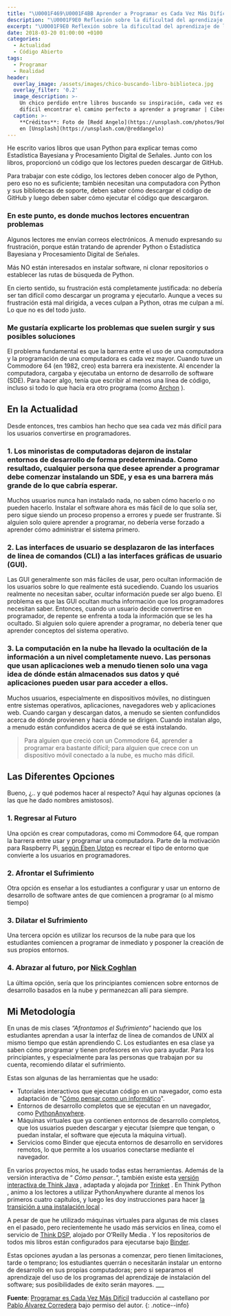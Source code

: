 ```yaml
---
title: "\U0001F469‍\U0001F4BB Aprender a Programar es Cada Vez Más Difícil"
description: "\U0001F9E0 Reflexión sobre la dificultad del aprendizaje de la programación en la era actual de los servicios en red y la nube, por Allen Downey."
excerpt: "\U0001F9E0 Reflexión sobre la dificultad del aprendizaje de la programación en la era actual de los servicios en red y la nube, por Allen Downey."
date: 2018-03-20 01:00:00 +0100
categories:
  - Actualidad
  - Código Abierto
tags:
  - Programar
  - Realidad
header:
  overlay_image: /assets/images/chico-buscando-libro-biblioteca.jpg
  overlay_filter: '0.2'
  image_description: >-
    Un chico perdido entre libros buscando su inspiración, cada vez es más
    difícil encontrar el camino perfecto a aprender a programar | Ciberninjas
  caption: >-
    **Créditos**: Foto de [Redd Angelo](https://unsplash.com/photos/9o8YdYGTT64)
    en [Unsplash](https://unsplash.com/@reddangelo)
---
```


He escrito varios libros que usan Python para explicar temas como Estad&iacute;stica Bayesiana y Procesamiento Digital de Se&ntilde;ales. Junto con los libros, proporcion&oacute; un c&oacute;digo que los lectores pueden descargar de GitHub.

Para trabajar con este c&oacute;digo, los lectores deben conocer algo de Python, pero eso no es suficiente; tambi&eacute;n necesitan una computadora con Python y sus bibliotecas de soporte, deben saber c&oacute;mo descargar el c&oacute;digo de GitHub y luego deben saber c&oacute;mo ejecutar el c&oacute;digo que descargaron.

### En este punto, es donde muchos lectores encuentran problemas

Algunos lectores me env&iacute;an correos electr&oacute;nicos. A menudo expresando su frustraci&oacute;n, porque est&aacute;n tratando de aprender Python o Estad&iacute;stica Bayesiana y Procesamiento Digital de Se&ntilde;ales.

M&aacute;s NO est&aacute;n interesados en instalar software, ni clonar repositorios o establecer las rutas de b&uacute;squeda de Python.

En cierto sentido, su frustraci&oacute;n est&aacute; completamente justificada: no deber&iacute;a ser tan dif&iacute;cil como descargar un programa y ejecutarlo. Aunque a veces su frustraci&oacute;n est&aacute; mal dirigida, a veces culpan a Python, otras me culpan a m&iacute;. Lo que no es del todo justo.

### Me gustar&iacute;a explicarte los problemas que suelen surgir y sus posibles soluciones

El problema fundamental es que la barrera entre el uso de una computadora y la programaci&oacute;n de una computadora es cada vez mayor. Cuando tuve un Commodore 64 (en 1982, creo) esta barrera era inexistente. Al encender la computadora, cargaba y ejecutaba un entorno de desarrollo de software (SDE). Para hacer algo, ten&iacute;a que escribir al menos una l&iacute;nea de c&oacute;digo, incluso si todo lo que hac&iacute;a era otro programa (como [Archon](https://es.wikipedia.org/wiki/Archon:_The_Light_and_the_Dark) ).

## En la Actualidad

Desde entonces, tres cambios han hecho que sea cada vez m&aacute;s dif&iacute;cil para los usuarios convertirse en programadores.

### 1\. Los minoristas de computadoras dejaron de instalar entornos de desarrollo de forma predeterminada. Como resultado, cualquier persona que desee aprender a programar debe comenzar instalando un SDE, y esa es una barrera m&aacute;s grande de lo que cabr&iacute;a esperar.

Muchos usuarios nunca han instalado nada, no saben c&oacute;mo hacerlo o no pueden hacerlo. Instalar el software ahora es m&aacute;s f&aacute;cil de lo que sol&iacute;a ser, pero sigue siendo un proceso propenso a errores y puede ser frustrante. Si alguien solo quiere aprender a programar, no deber&iacute;a verse forzado a aprender c&oacute;mo administrar el sistema primero.

### 2\. Las interfaces de usuario se desplazaron de las interfaces de l&iacute;nea de comandos (CLI) a las interfaces gr&aacute;ficas de usuario (GUI).

Las GUI generalmente son m&aacute;s f&aacute;ciles de usar, pero ocultan informaci&oacute;n de los usuarios sobre lo que realmente est&aacute; sucediendo. Cuando los usuarios realmente no necesitan saber, ocultar informaci&oacute;n puede ser algo bueno. El problema es que las GUI ocultan mucha informaci&oacute;n que los programadores necesitan saber. Entonces, cuando un usuario decide convertirse en programador, de repente se enfrenta a toda la informaci&oacute;n que se les ha ocultado. Si alguien solo quiere aprender a programar, no deber&iacute;a tener que aprender conceptos del sistema operativo.

### 3\. La computaci&oacute;n en la nube ha llevado la ocultaci&oacute;n de la informaci&oacute;n a un nivel completamente nuevo. Las personas que usan aplicaciones web a menudo tienen solo una vaga idea de d&oacute;nde est&aacute;n almacenados sus datos y qu&eacute; aplicaciones pueden usar para acceder a ellos.

Muchos usuarios, especialmente en dispositivos m&oacute;viles, no distinguen entre sistemas operativos, aplicaciones, navegadores web y aplicaciones web. Cuando cargan y descargan datos, a menudo se sienten confundidos acerca de d&oacute;nde provienen y hacia d&oacute;nde se dirigen. Cuando instalan algo, a menudo est&aacute;n confundidos acerca de qu&eacute; se est&aacute; instalando.

> Para alguien que creci&oacute; con un Commodore 64, aprender a programar era bastante dif&iacute;cil; para alguien que crece con un dispositivo m&oacute;vil conectado a la nube, es mucho m&aacute;s dif&iacute;cil.

## Las Diferentes Opciones

Bueno, &iquest;.. y qu&eacute; podemos hacer al respecto? Aqu&iacute; hay algunas opciones (a las que he dado nombres amistosos).

### 1\. Regresar al Futuro

Una opci&oacute;n es crear computadoras, como mi Commodore 64, que rompan la barrera entre usar y programar una computadora. Parte de la motivaci&oacute;n para Raspberry Pi, [seg&uacute;n Eben Upton](https://www.youtube.com/watch?v=6xFzVuxldqs) es recrear el tipo de entorno que convierte a los usuarios en programadores.

### 2\. Afrontar el Sufrimiento

Otra opci&oacute;n es ense&ntilde;ar a los estudiantes a configurar y usar un entorno de desarrollo de software antes de que comiencen a programar (o al mismo tiempo)

### 3\. Dilatar el Sufrimiento

Una tercera opci&oacute;n es utilizar los recursos de la nube para que los estudiantes comiencen a programar de inmediato y posponer la creaci&oacute;n de sus propios entornos.

### 4\. Abrazar al futuro, por [Nick Coghlan](https://twitter.com/ncoghlan_dev)

La &uacute;ltima opci&oacute;n, ser&iacute;a que los principiantes comiencen sobre entornos de desarrollo basados ​​en la nube y permanezcan all&iacute; para siempre.

## Mi Metodolog&iacute;a

En unas de mis clases *“Afrontamos el Sufrimiento”* haciendo que los estudiantes aprendan a usar la interfaz de l&iacute;nea de comandos de UNIX al mismo tiempo que est&aacute;n aprendiendo C. Los estudiantes en esa clase ya saben c&oacute;mo programar y tienen profesores en vivo para ayudar. Para los principiantes, y especialmente para las personas que trabajan por su cuenta, recomiendo dilatar el sufrimiento.

Estas son algunas de las herramientas que he usado:

* Tutoriales interactivos que ejecutan c&oacute;digo en un navegador, como esta adaptaci&oacute;n de "[C&oacute;mo pensar como un inform&aacute;tico](http://interactivepython.org/runestone/static/thinkcspy/index.html)".
* Entornos de desarrollo completos que se ejecutan en un navegador, como [PythonAnywhere](https://www.pythonanywhere.com).
* M&aacute;quinas virtuales que ya contienen entornos de desarrollo completos, que los usuarios pueden descargar y ejecutar (siempre que tengan, o puedan instalar, el software que ejecuta la m&aacute;quina virtual).
* Servicios como Binder que ejecuta entornos de desarrollo en servidores remotos, lo que permite a los usuarios conectarse mediante el navegador.

En varios proyectos m&iacute;os, he usado todas estas herramientas. Adem&aacute;s de la versi&oacute;n interactiva de “ *C&oacute;mo pensar..*“, tambi&eacute;n existe esta [versi&oacute;n interactiva de Think Java](https://books.trinket.io/thinkjava)&nbsp;, adaptada y alojada por [Trinket](https://trinket.io)&nbsp;. En Think Python , animo a los lectores a utilizar PythonAnywhere durante al menos los primeros cuatro cap&iacute;tulos, y luego les doy instrucciones para hacer [la transici&oacute;n a una instalaci&oacute;n local](http://www.allendowney.com/wp/books/think-python-2e)&nbsp;.

A pesar de que he utilizado m&aacute;quinas virtuales para algunas de mis clases en el pasado, pero recientemente he usado m&aacute;s servicios en l&iacute;nea, como el servicio de [Think DSP](http://greenteapress.com/wp/think-dsp), alojado por O’Reilly Media . Y los repositorios de todos mis libros est&aacute;n configurados para ejecutarse bajo [Binder](https://mybinder.readthedocs.io/en/latest).

Estas opciones ayudan a las personas a comenzar, pero tienen limitaciones, tarde o temprano; los estudiantes querr&aacute;n o necesitar&aacute;n instalar un entorno de desarrollo en sus propias computadoras; pero si separamos el aprendizaje del uso de los programas del aprendizaje de instalaci&oacute;n del software; sus posibilidades de &eacute;xito ser&aacute;n mayores. \_\_\_

**Fuente**\: [Programar es Cada Vez M&aacute;s Dif&iacute;cil](http://allendowney.blogspot.com.es/2018/02/learning-to-program-is-getting-harder.html "Aprender a Programar es Cada Vez Más Difícil por Allen Downey") traducci&oacute;n al castellano por [Pablo &Aacute;lvarez Corredera](https://kutt.it/ciberninjast) bajo permiso del autor.
{: .notice--info}